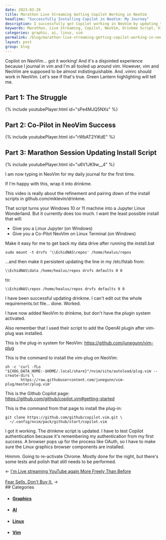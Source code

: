```yaml
---
date: 2023-03-28
title: Marathon Live Streaming Getting Copilot Working in NeoVim
headline: "Successfully Installing Copilot in NeoVim: My Journey"
description: I successfully got Copilot working in NeoVim by updating the drinkme script, installing vim-plug and the Copilot plug-in from Github, and testing the authentication process. Although I'm done for the night, there are still tests and polish that need to be done. Read about my journey to get Copilot working in NeoVim on my blog.
keywords: Marathon, Live Streaming, Copilot, NeoVim, Drinkme Script, Vim-Plug, Plug-in, Authentication Process, Tests, Polish, Linux, Graphics, Browser
categories: graphic, ai, linux, vim
permalink: /blog/marathon-live-streaming-getting-copilot-working-in-neovim/
layout: post
group: blog
---
```



Copilot on NeoVim... got it working! And it's a disjointed experience because I
journal in vim and I'm all tooled up around vim. However, vim and NeoVim are
supposed to be almost indistinguishable. And .vimrc should work in NeoVim.
Let's see if that's true. Green Lantern highlighting will tell me.

## Part 1: The Struggle

{% include youtubePlayer.html id="sPe4MJQ5NXs" %}

## Part 2: Co-Pilot in NeoVim Success

{% include youtubePlayer.html id="rWbAT2YiKdE" %}

## Part 3: Marathon Session Updating Install Script

{% include youtubePlayer.html id="u6V1JK9w__4" %}

I am now typing in NeoVim for my daily journal for the first time.

If I'm happy with this, wrap it into drinkme.

This video is really about the refinement and pairing down of the install
scripts in github.com/miklevin/drinkme.

That script turns your Windows 10 or 11 machine into a Jupyter Linux
Wonderland. But it currently does too much. I want the least possible install
that will:

- Give you a Linux Jupyter (on Windows)
- Give you a Co-Pilot NeoVim on Linux Terminal (on Windows)

Make it easy for me to get back my data drive after running the install.bat

    sudo mount -t drvfs '\\EchidNAS\repos' /home/healus/repos

...and then make it persistent updating the line in my /etc/fstab from:

    \\EchidNAS\data /home/healus/repos drvfs defaults 0 0

to:

    \\EchidNAS\repos /home/healus/repos drvfs defaults 0 0

I have been successful updating drinkme. I can't edit out the whole
requirements.txt file... done. Worked.

I have now added NeoVim to drinkme, but don't have the plugin system activated.

Also remember that I used their script to add the OpenAI plugin after vim-plug
was installed.

This is the plug-in system for NeoVim:
https://github.com/junegunn/vim-plug

This is the command to install the vim-plug on NeoVim:

    sh -c 'curl -fLo "${XDG_DATA_HOME:-$HOME/.local/share}"/nvim/site/autoload/plug.vim --create-dirs \
           https://raw.githubusercontent.com/junegunn/vim-plug/master/plug.vim'

This is the Github Copilot page:
https://github.com/github/copilot.vim#getting-started

This is the command from that page to install the plug-in:

    git clone https://github.com/github/copilot.vim.git \
      ~/.config/nvim/pack/github/start/copilot.vim

I got it working. The drinkme script is updated. I have to test Copilot
authentication because it's remembering my authentication from my first
success. A browser pops up for the process like OAuth, so I have to make sure
the Linux graphics browser components are installed.

Hmmm. Going to re-activate Chrome. Mostly done for the night, but there's some
tests and polish that still needs to be performed.


<div class="arrow-links"><div class="post-nav-prev"><span class="arrow">&larr;&nbsp;</span><a href="/blog/i-m-live-streaming-youtube-again-more-freely-than-before/">I'm Live streaming YouTube again More Freely Than Before</a></div> &nbsp; <div class="post-nav-next"><a href="/blog/fear-sells-don-t-buy-it/">Fear Sells. Don't Buy It.</a><span class="arrow">&nbsp;&rarr;</span></div></div>
## Categories

<ul>
<li><h4><a href='/graphic/'>Graphics</a></h4></li>
<li><h4><a href='/ai/'>AI</a></h4></li>
<li><h4><a href='/linux/'>Linux</a></h4></li>
<li><h4><a href='/vim/'>Vim</a></h4></li></ul>